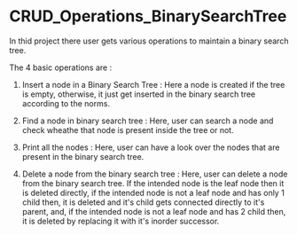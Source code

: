 # CRUD_Operations_BinarySearchTree

In thid project there user gets various operations to maintain a binary search tree.

The 4 basic operations are :

1. Insert a node in a Binary Search Tree :
	Here a node is created if the tree is empty, otherwise, it just get inserted in the binary search tree according to the norms.

2. Find a node in binary search tree :
	Here, user can search a node and check wheathe that node is present inside the tree or not.

3. Print all the nodes :
	Here, user can have a look over the nodes that are present in the binary search tree.

4. Delete a node from the binary search tree :
	Here, user can delete a node from the binary search tree. If the intended node is the leaf node then it is deleted directly, if the intended node is not a leaf node and has only 1 child then, it is deleted and it's child gets connected directly to it's parent, and, if the intended node is not a leaf node and has 2 child then, it is deleted by replacing it with it's inorder successor.